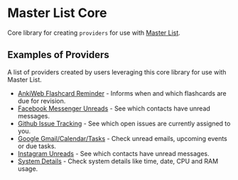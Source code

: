 # Master List Core

Core library for creating `providers` for use with [Master List](https://github.com/Zeyber/master-list).

## Examples of Providers

A list of providers created by users leveraging this core library for use with Master List.

- [AnkiWeb Flashcard Reminder](https://github.com/Zeyber/master-list-anki-provider) - Informs when and which flashcards are due for revision.
- [Facebook Messenger Unreads](https://github.com/Zeyber/master-list-facebook-provider) - See which contacts have unread messages.
- [Github Issue Tracking](https://github.com/Zeyber/master-list-github-provider) - See which open issues are currently assigned to you.
- [Google Gmail/Calendar/Tasks](https://github.com/Zeyber/master-list-google-provider) - Check unread emails, upcoming events or due tasks.
- [Instagram Unreads](https://github.com/Zeyber/master-list-instagram-provider) - See which contacts have unread messages.
- [System Details](https://github.com/Zeyber/master-list-system-provider) - Check system details like time, date, CPU and RAM usage.
